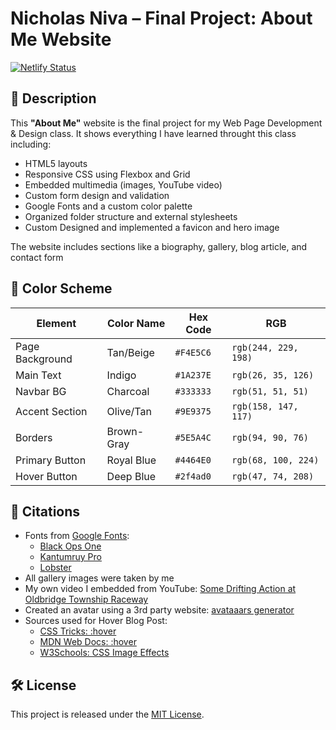 # Nicholas Niva – Final Project: About Me Website

[![Netlify Status](https://api.netlify.com/api/v1/badges/4c1ae913-97c2-4daf-9356-22ac62b10dbf/deploy-status)](https://app.netlify.com/sites/about-me-reddeadviking/deploys)

## 📄 Description

This **"About Me"** website is the final project for my Web Page Development & Design class. It shows everything I have learned throught this class including:

- HTML5 layouts
- Responsive CSS using Flexbox and Grid
- Embedded multimedia (images, YouTube video)
- Custom form design and validation
- Google Fonts and a custom color palette
- Organized folder structure and external stylesheets
- Custom Designed and implemented a favicon and hero image

The website includes sections like a biography, gallery, blog article, and contact form

## 🎨 Color Scheme

| Element         | Color Name   | Hex Code      | RGB                    |
|-----------------|--------------|---------------|------------------------|
| Page Background | Tan/Beige    | `#F4E5C6`     | `rgb(244, 229, 198)` |
| Main Text       | Indigo       | `#1A237E`     | `rgb(26, 35, 126)`   |
| Navbar BG       | Charcoal     | `#333333`     | `rgb(51, 51, 51)`    |
| Accent Section  | Olive/Tan    | `#9E9375`     | `rgb(158, 147, 117)` |
| Borders         | Brown-Gray   | `#5E5A4C`     | `rgb(94, 90, 76)`    |
| Primary Button  | Royal Blue   | `#4464E0`     | `rgb(68, 100, 224)`  |
| Hover Button    | Deep Blue    | `#2f4ad0`     | `rgb(47, 74, 208)`   |

## 📸 Citations

- Fonts from [Google Fonts](https://fonts.google.com):
  - [Black Ops One](https://fonts.google.com/specimen/Black+Ops+One)
  - [Kantumruy Pro](https://fonts.google.com/specimen/Kantumruy+Pro)
  - [Lobster](https://fonts.google.com/specimen/Lobster)
- All gallery images were taken by me
- My own video I embedded from YouTube: [Some Drifting Action at Oldbridge Township Raceway](https://www.youtube.com/watch?v=lLWluwTCKmA)
- Created an avatar using a 3rd party website: [avataaars generator](https://getavataaars.com/)
- Sources used for Hover Blog Post:
  - [CSS Tricks: :hover](https://css-tricks.com/almanac/selectors/h/hover/)
  - [MDN Web Docs: :hover](https://developer.mozilla.org/en-US/docs/Web/CSS/:hover)
  - [W3Schools: CSS Image Effects](https://www.w3schools.com/css/css_image_transparency.asp)


## 🛠️ License

This project is released under the [MIT License](https://opensource.org/licenses/MIT).
